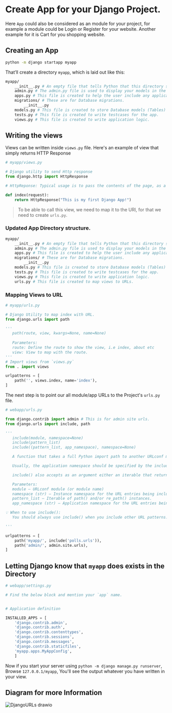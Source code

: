 # Create App for your Django Project.

Here `App` could also be considered as an module for your project, for example a module could be Login or Register for your website. Another example for it is Cart for you shopping website.

## Creating an App 
```bash
python -m django startapp myapp
```

That’ll create a directory `myapp`, which is laid out like this:
```bash
myapp/
    __init__.py # An empty file that tells Python that this directory should be considered a Python package.
    admin.py # The admin.py file is used to display your models in the Django admin panel. You can also customize your admin panel.
    apps.py # This file is created to help the user include any application configuration for the app. Using this, you can configure some of the attributes of the application.
    migrations/ # These are for Database migrations.
        __init__.py
    models.py # This file is created to store Database models (Tables) configurations.
    tests.py # This file is created to write testcases for the app.
    views.py # This file is created to write application logic.

```

## Writing the views
Views can be written inside `views.py` file.
Here's an example of view that simply returns HTTP Response
```python
# myapp/views.py

# Django utility to send Http response
from django.http import HttpResponse

# HttpReponse: Typical usage is to pass the contents of the page, as a string, bytestring, or memoryview, to the HttpResponse constructor.

def index(request):
    return HttpResponse("This is my first Django App!")
```

> To be able to call this view, we need to map it to the URl, for that we need to create `urls.py`.

### Updated App Directory structure.

```bash
myapp/
    __init__.py # An empty file that tells Python that this directory should be considered a Python package.
    admin.py # The admin.py file is used to display your models in the Django admin panel. You can also customize your admin panel.
    apps.py # This file is created to help the user include any application configuration for the app. Using this, you can configure some of the attributes of the application.
    migrations/ # These are for Database migrations.
        __init__.py
    models.py # This file is created to store Database models (Tables) configurations.
    tests.py # This file is created to write testcases for the app.
    views.py # This file is created to write application logic.
    urls.py # This file is created to map views to URLs.

```
### Mapping Views to URL
```python
# myapp/urls.py

# Django Utility to map index with URL.
from django.urls import path

'''
   path(route, view, kwargs=None, name=None)
    
   Parameters:
   route: Define the route to show the view, i.e index, about etc
   view: View to map with the route. 
'''
# Import views from `views.py`
from . import views

urlpatterns = [
    path('', views.index, name='index'),
]

```

The next step is to point our all module/app URLs to the Project's `urls.py` file.
```python
# webapp/urls.py

from django.contrib import admin # This is for admin site urls.
from django.urls import include, path

'''
   include(module, namespace=None)
   include(pattern_list)
   include((pattern_list, app_namespace), namespace=None)

   A function that takes a full Python import path to another URLconf module that should be “included” in this place. Optionally, the application namespace and instance namespace where the entries will be included into can also be specified.

   Usually, the application namespace should be specified by the included module. If an application namespace is set, the namespace argument can be used to set a different instance namespace. 

   include() also accepts as an argument either an iterable that returns URL patterns or a 2-tuple containing such iterable plus the names of the application namespaces.

   Parameters:
   module – URLconf module (or module name)
   namespace (str) – Instance namespace for the URL entries being included
   pattern_list – Iterable of path() and/or re_path() instances.
   app_namespace (str) – Application namespace for the URL entries being included

💡 When to use include():
   You should always use include() when you include other URL patterns. admin.site.urls is the only exception to this.

'''

urlpatterns = [
    path('myapp/', include('polls.urls')), 
    path('admin/', admin.site.urls),
]

```

## Letting Django know that `myapp` does exists in the Directory

```python
# webapp/settings.py

# Find the below block and mention your `app` name.


# Application definition

INSTALLED_APPS = [
    'django.contrib.admin',
    'django.contrib.auth',
    'django.contrib.contenttypes',
    'django.contrib.sessions',
    'django.contrib.messages',
    'django.contrib.staticfiles',
    'myapp.apps.MyAppConfig',
    ]

```


Now if you start your server using ```python -m django manage.py runserver```, Browse ```127.0.0.1/myapp```, You'll see the output whatever you have written in your view.



## Diagram for more Information
![DjangoURLs drawio](https://user-images.githubusercontent.com/31511537/167290430-2f4f2144-21f1-4892-8821-d818c21a421e.png)